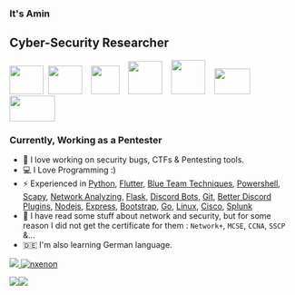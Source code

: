 ### It's Amin

## Cyber-Security Researcher
<img src="https://user-images.githubusercontent.com/61124903/187405052-1a08da05-8db0-4547-a75f-1e95fd35fe51.png" width=60 height=50/>&nbsp;
<img src="https://user-images.githubusercontent.com/61124903/187406068-3ec3f1c7-3974-4c14-8af3-067d1fda93e1.png" width=60 height=50/>&nbsp;&nbsp;&nbsp;
<img src="https://user-images.githubusercontent.com/61124903/187402333-ded325d4-ec1e-4803-b475-3c3b3c809515.png" width=50 height=50/>&nbsp;&nbsp;&nbsp;
<img src="https://user-images.githubusercontent.com/61124903/187406543-924276ff-0de5-4f9a-aeba-f56e3cc59b3c.png" width=60 height=58/>&nbsp;&nbsp;&nbsp;
<img src="https://user-images.githubusercontent.com/67065043/187403233-eb74d324-dcef-4f3d-acb8-c7fbc5cce457.png" width=60 height=60/>&nbsp;&nbsp;&nbsp;
<img src="https://user-images.githubusercontent.com/61124903/187399993-a4d2d526-98ea-41bd-a3d4-1f7cdb0c93f1.png" width=63 height=45/>&nbsp;
<img src="https://user-images.githubusercontent.com/61124903/187401624-ae1cf8d0-9296-4ea4-ba20-08d6b81b08bb.png" width=80 height=45/>


### Currently, Working as a Pentester

- 🔴 I love working on security bugs, CTFs & Pentesting tools.
- 💻 I Love Programming :)
- ⚡ Experienced in [Python][python], [Flutter][flutter], [Blue Team Techniques][blue team techs], [Powershell][powershell], [Scapy][scapy], [Network Analyzing][wireshark], [Flask][flask], [Discord Bots][discord bots], [Git][git], [Better Discord Plugins][better discord plugins], [Nodejs][nodejs], [Express][express], [Bootstrap][bootstrap], [Go][go], [Linux][linux], [Cisco][cisco], [Splunk][splunk]
- 📄 I have read some stuff about network and security, but for some reason I did not get the certificate for them : `Network+`, `MCSE`, `CCNA`, `SSCP` &...  
- 🇩🇪 I'm also learning German language.

<img src="https://github-readme-stats.vercel.app/api/top-langs?username=nxenon&layout=compact"/>[ ![nxenon](https://www.hackthebox.com/badge/image/280900)](https://app.hackthebox.com/profile/280900)

<img src="https://github-readme-stats.vercel.app/api?username=nxenon&show_icons=true"/><img src="https://github-readme-streak-stats.herokuapp.com/?user=nxenon"/>


[python]: https://www.python.org/
[scapy]: https://scapy.net/
[flask]: https://flask.palletsprojects.com/
[discord bots]: https://discordpy.readthedocs.io/
[github]: https://github.com/
[git]: https://git-scm.com/
[better discord plugins]: https://betterdiscord.app/
[nodejs]: https://nodejs.org/
[express]: https://expressjs.com/
[bootstrap]: https://getbootstrap.com/
[go]: https://go.dev/
[goland]: https://www.jetbrains.com/go/
[linux]: https://ubuntu.com/
[blue team techs]: https://www.sans.org/cyber-security-skills-roadmap/
[cisco]: https://www.cisco.com/
[splunk]: https://www.splunk.com/
[wireshark]: https://www.wireshark.org/
[powershell]: https://docs.microsoft.com/en-us/powershell/ 
[flutter]: https://flutter.dev/
